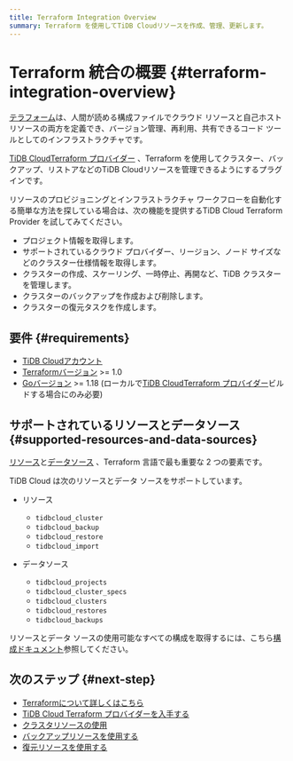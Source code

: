 ```yaml
---
title: Terraform Integration Overview
summary: Terraform を使用してTiDB Cloudリソースを作成、管理、更新します。
---
```


# Terraform 統合の概要 {#terraform-integration-overview}

[テラフォーム](https://www.terraform.io/)は、人間が読める構成ファイルでクラウド リソースと自己ホスト リソースの両方を定義でき、バージョン管理、再利用、共有できるコード ツールとしてのインフラストラクチャです。

[TiDB CloudTerraform プロバイダー](https://registry.terraform.io/providers/tidbcloud/tidbcloud) 、Terraform を使用してクラスター、バックアップ、リストアなどのTiDB Cloudリソースを管理できるようにするプラグインです。

リソースのプロビジョニングとインフラストラクチャ ワークフローを自動化する簡単な方法を探している場合は、次の機能を提供するTiDB Cloud Terraform Provider を試してみてください。

-   プロジェクト情報を取得します。
-   サポートされているクラウド プロバイダー、リージョン、ノード サイズなどのクラスター仕様情報を取得します。
-   クラスターの作成、スケーリング、一時停止、再開など、TiDB クラスターを管理します。
-   クラスターのバックアップを作成および削除します。
-   クラスターの復元タスクを作成します。

## 要件 {#requirements}

-   [TiDB Cloudアカウント](https://tidbcloud.com/free-trial)
-   [Terraformバージョン](https://www.terraform.io/downloads.html) &gt;= 1.0
-   [Goバージョン](https://golang.org/doc/install) &gt;= 1.18 (ローカルで[TiDB CloudTerraform プロバイダー](https://github.com/tidbcloud/terraform-provider-tidbcloud)ビルドする場合にのみ必要)

## サポートされているリソースとデータソース {#supported-resources-and-data-sources}

[リソース](https://www.terraform.io/language/resources)と[データソース](https://www.terraform.io/language/data-sources) 、Terraform 言語で最も重要な 2 つの要素です。

TiDB Cloud は次のリソースとデータ ソースをサポートしています。

-   リソース

    -   `tidbcloud_cluster`
    -   `tidbcloud_backup`
    -   `tidbcloud_restore`
    -   `tidbcloud_import`

-   データソース

    -   `tidbcloud_projects`
    -   `tidbcloud_cluster_specs`
    -   `tidbcloud_clusters`
    -   `tidbcloud_restores`
    -   `tidbcloud_backups`

リソースとデータ ソースの使用可能なすべての構成を取得するには、こちら[構成ドキュメント](https://registry.terraform.io/providers/tidbcloud/tidbcloud/latest/docs)参照してください。

## 次のステップ {#next-step}

-   [Terraformについて詳しくはこちら](https://www.terraform.io/docs)
-   [TiDB Cloud Terraform プロバイダーを入手する](/tidb-cloud/terraform-get-tidbcloud-provider.md)
-   [クラスタリソースの使用](/tidb-cloud/terraform-use-cluster-resource.md)
-   [バックアップリソースを使用する](/tidb-cloud/terraform-use-backup-resource.md)
-   [復元リソースを使用する](/tidb-cloud/terraform-use-restore-resource.md)
